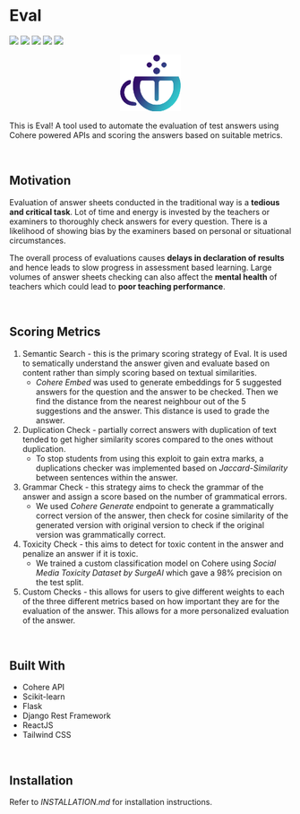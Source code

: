 # Eval

<img src="https://img.shields.io/github/license/MistaAsh/Eval"> <img src="https://img.shields.io/github/languages/top/MistaAsh/Eval"> <img src="https://img.shields.io/github/issues/MistaAsh/Eval"> <img src="https://img.shields.io/github/issues-pr/MistaAsh/Eval"> <img src="https://img.shields.io/github/last-commit/MistaAsh/Eval">

<p align="center">
    <img src="src/client/public/logo.png" />
</p>

This is Eval! A tool used to automate the  evaluation of test answers using Cohere powered APIs and scoring the answers based on suitable metrics.

<br>

## Motivation 
Evaluation of answer sheets conducted in the traditional way is a **tedious and critical task**. Lot of time and energy is invested by the teachers or examiners to thoroughly check answers for every question. There is a likelihood of showing bias by the examiners based on personal or situational circumstances. 

The overall process of evaluations causes **delays in declaration of results** and hence leads to slow progress in assessment based learning. Large volumes of answer sheets checking can also affect the **mental health** of teachers which could lead to **poor teaching performance**.

<br>    

## Scoring Metrics
1. Semantic Search - this is the primary scoring strategy of Eval. It is used to sematically understand the answer given and evaluate based on content rather than simply scoring based on textual similarities.
    - *Cohere Embed* was used to generate embeddings for 5 suggested answers for the question and the answer to be checked. Then we find the distance from the nearest neighbour out of the 5 suggestions and the answer. This distance is used to grade the answer.
2. Duplication Check - partially correct answers with duplication of text tended to get higher similarity scores compared to the ones without duplication.
    - To stop students from using this exploit to gain extra marks, a duplications checker was implemented based on *Jaccard-Similarity* between sentences within the answer.
3. Grammar Check - this strategy aims to check the grammar of the answer and assign a score based on the number of grammatical errors.
    - We used *Cohere Generate* endpoint to generate a grammatically correct version of the answer, then check for cosine similarity of the generated version with original version to check if the original version was grammatically correct.
4. Toxicity Check - this aims to detect for toxic content in the answer and penalize an answer if it is toxic.
    - We trained a custom classification model on Cohere using *Social Media Toxicity Dataset by SurgeAI* which gave a 98% precision on the test split.
5. Custom Checks - this allows for users to give different weights to each of the three different metrics based on how important they are for the evaluation of the answer. This allows for a more personalized evaluation of the answer.


<br>

## Built With
* Cohere API
* Scikit-learn
* Flask
* Django Rest Framework
* ReactJS
* Tailwind CSS

<br>

## Installation
Refer to *INSTALLATION.md* for installation instructions.